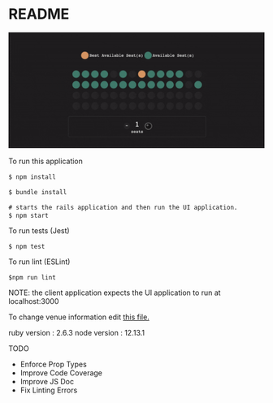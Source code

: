 # README

![](demo.gif)

To run this application

```
$ npm install
```
```
$ bundle install
```
```
# starts the rails application and then run the UI application.
$ npm start
``` 


To run tests (Jest)

```
$ npm test
```

To run lint (ESLint)

```
$npm run lint
``` 

NOTE: the client application expects the UI application to run at localhost:3000

To change venue information edit [this file.](public/venues/1.json)

ruby version : 2.6.3
node version : 12.13.1


TODO
* Enforce Prop Types
* Improve Code Coverage
* Improve JS Doc
* Fix Linting Errors

